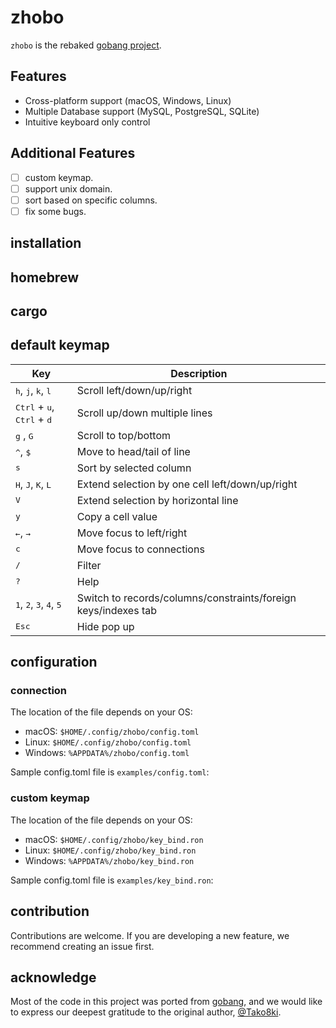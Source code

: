 # zhobo

`zhobo` is the rebaked [gobang project](https://github.com/TaKO8Ki/gobang).

## Features
- Cross-platform support (macOS, Windows, Linux)
- Multiple Database support (MySQL, PostgreSQL, SQLite)
- Intuitive keyboard only control

## Additional Features
- [ ] custom keymap.
- [ ] support unix domain.
- [ ] sort based on specific columns.
- [ ] fix some bugs.

## installation

## homebrew

## cargo

## default keymap

| Key | Description |
| ---- | ---- |
| <kbd>h</kbd>, <kbd>j</kbd>, <kbd>k</kbd>, <kbd>l</kbd> | Scroll left/down/up/right |
| <kbd>Ctrl</kbd> + <kbd>u</kbd>, <kbd>Ctrl</kbd> + <kbd>d</kbd> | Scroll up/down multiple lines |
| <kbd>g</kbd> , <kbd>G</kbd> | Scroll to top/bottom |
| <kbd>^</kbd>, <kbd>$</kbd> | Move to head/tail of line |
| <kbd>s</kbd> | Sort by selected column |
| <kbd>H</kbd>, <kbd>J</kbd>, <kbd>K</kbd>, <kbd>L</kbd> | Extend selection by one cell left/down/up/right |
| <kbd>V</kbd> | Extend selection by horizontal line |
| <kbd>y</kbd> | Copy a cell value |
| <kbd>←</kbd>, <kbd>→</kbd> | Move focus to left/right |
| <kbd>c</kbd> | Move focus to connections |
| <kbd>/</kbd> | Filter |
| <kbd>?</kbd> | Help |
| <kbd>1</kbd>, <kbd>2</kbd>, <kbd>3</kbd>, <kbd>4</kbd>, <kbd>5</kbd> | Switch to records/columns/constraints/foreign keys/indexes tab |
| <kbd>Esc</kbd> | Hide pop up |


## configuration

### connection

The location of the file depends on your OS:

- macOS: `$HOME/.config/zhobo/config.toml`
- Linux: `$HOME/.config/zhobo/config.toml`
- Windows: `%APPDATA%/zhobo/config.toml`

Sample config.toml file is `examples/config.toml`:

### custom keymap

The location of the file depends on your OS:

- macOS: `$HOME/.config/zhobo/key_bind.ron`
- Linux: `$HOME/.config/zhobo/key_bind.ron`
- Windows: `%APPDATA%/zhobo/key_bind.ron`

Sample config.toml file is `examples/key_bind.ron`:

## contribution

Contributions are welcome.
If you are developing a new feature, we recommend creating an issue first.

## acknowledge

Most of the code in this project was ported from [gobang](https://github.com/TaKO8Ki/gobang), and we would like to express our deepest gratitude to the original author, [@Tako8ki](https://github.com/TaKO8Ki).